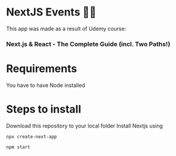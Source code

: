 # NextJS Events 🦸🏻

This app was made as a result of Udemy course: <h3>Next.js & React - The Complete Guide (incl. Two Paths!)</h3> 

<h1>Requirements </h1>
<p>You have to have Node installed</p>

<h1>Steps to install</h1>

Download this repository to your local folder
Install Nextjs using <p><code>npx create-next-app</code></p> 
<p><code>npm start</code></p> 
